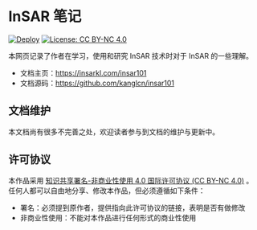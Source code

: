 # InSAR 笔记

[![Deploy](https://github.com/kanglcn/insar101/actions/workflows/publish.yml/badge.svg)](https://github.com/kanglcn/insar101/actions/workflows/publish.yml)
[![License: CC BY-NC 4.0](https://img.shields.io/badge/License-CC%20BY--NC%204.0-blue.svg)](https://creativecommons.org/licenses/by-nc/4.0/deed.zh)

本网页记录了作者在学习，使用和研究 InSAR 技术时对于 InSAR 的一些理解。

- 文档主页：<https://insarkl.com/insar101>
- 文档源码：<https://github.com/kanglcn/insar101>

## 文档维护

本文档尚有很多不完善之处，欢迎读者参与到文档的维护与更新中。

## 许可协议

本作品采用 [知识共享署名-非商业性使用 4.0 国际许可协议 (CC BY-NC 4.0)](https://creativecommons.org/licenses/by-nc/4.0/deed.zh) 。
任何人都可以自由地分享、修改本作品，但必须遵循如下条件：

- 署名：必须提到原作者，提供指向此许可协议的链接，表明是否有做修改
- 非商业性使用：不能对本作品进行任何形式的商业性使用
